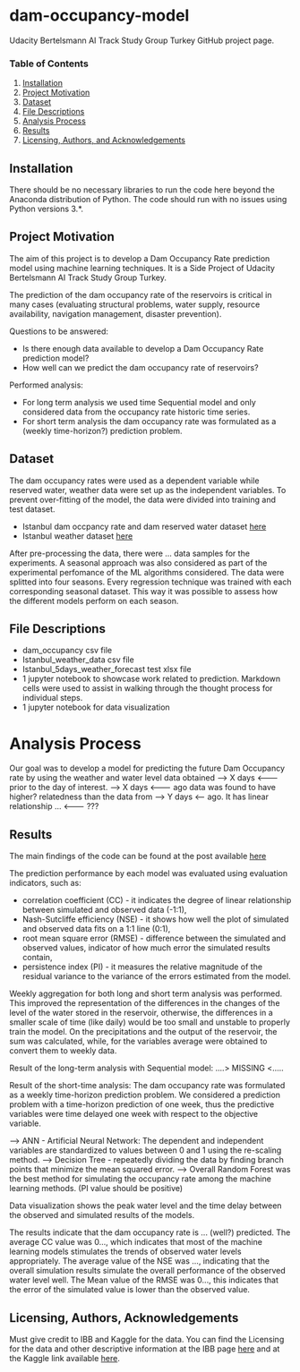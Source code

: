 # dam-occupancy-model
Udacity Bertelsmann AI Track Study Group Turkey GitHub project page.

### Table of Contents

1. [Installation](#installation)
2. [Project Motivation](#motivation)
3. [Dataset](#dataset)
4. [File Descriptions](#files)
5. [Analysis Process](#process)
6. [Results](#results)
7. [Licensing, Authors, and Acknowledgements](#licensing)


## Installation <a name="installation"></a>

There should be no necessary libraries to run the code here beyond the Anaconda distribution of Python. The code should run with no issues using Python versions 3.*.


## Project Motivation<a name="motivation"></a>

The aim of this project is to develop a Dam Occupancy Rate prediction model using machine learning techniques. It is a Side Project of Udacity Bertelsmann AI Track Study Group Turkey. 

The prediction of the dam occupancy rate of the reservoirs is critical in many cases (evaluating structural problems, water supply, resource availability, navigation management, disaster prevention). 

Questions to be answered:
- Is there enough data available to develop a Dam Occupancy Rate prediction model?
- How well can we predict the dam occupancy rate of reservoirs?

Performed analysis:
- For long term analysis we used time Sequential model and only considered data from the occupancy rate historic time series. 
- For short term analysis the dam occupancy rate was formulated as a (weekly time-horizon?) prediction problem.


## Dataset<a name="dataset"></a>

The dam occupancy rates were used as a dependent variable while reserved water, weather data were set up as the independent variables. To prevent over-fitting of the model, the data were divided into training and test dataset.
 
- Istanbul dam occpancy rate and dam reserved water dataset [here](https://data.ibb.gov.tr/tr/dataset/istanbul-dam-occupany-rates-data/resource/b68cbdb0-9bf5-474c-91c4-9256c07c4bdf)
- Istanbul weather dataset [here](https://www.kaggle.com/vonline9/weather-istanbul-data-20092019)

After pre-processing the data, there were ... data samples for the experiments. A seasonal approach was also considered as part of the experimental perfomance of the ML algorithms considered. The data were splitted into four seasons. Every regression technique was trained with each corresponding seasonal dataset. This way it was possible to assess how the different models perform on each season.


## File Descriptions <a name="files"></a>

- dam_occupancy csv file
- Istanbul_weather_data csv file
- Istanbul_5days_weather_forecast test xlsx file
- 1 jupyter notebook to showcase work related to prediction. Markdown cells were used to assist in walking through the thought process for individual steps.  
- 1 jupyter notebook for data visualization


# Analysis Process <a name="process"></a>

Our goal was to develop a model for predicting the future Dam Occupancy rate by using the weather and water level data obtained --> X days <--- prior to the day of interest. --> X days <--- ago data was found to have higher? relatedness than the data from --> Y days <-- ago. It has linear relationship ... <--- ???


## Results<a name="results"></a>

The main findings of the code can be found at the post available [here]()

The prediction performance by each model was evaluated using evaluation indicators, such as:
- correlation coefficient (CC) - it indicates the degree of linear relationship between simulated and observed data (-1:1),
- Nash-Sutcliffe efficiency (NSE) - it shows how well the plot of simulated and observed data fits on a 1:1 line (0:1),
- root mean square error (RMSE) - difference between the simulated and observed values, indicator of how much error the simulated results contain,
- persistence index (PI) - it measures the relative magnitude of the residual variance to the variance of the errors estimated from the model.

Weekly aggregation for both long and short term analysis was performed. This improved the representation of the differences in the changes of the level of the water stored in the reservoir, otherwise, the differences in a smaller scale of time (like daily) would be too small and unstable to properly train the model. On the precipitations and the output of the reservoir, the sum was calculated, while, for the variables average were obtained to convert them to weekly data.


Result of the long-term analysis with Sequential model:
....> MISSING <.....

Result of the short-time analysis:
The dam occupancy rate was formulated as a weekly time-horizon prediction problem. We considered a prediction problem with a time-horizon prediction of one week, thus the predictive variables were time delayed one week with respect to the objective variable.


--> ANN - Artificial Neural Network: The dependent and independent variables are standardized to values between 0 and 1 using the re-scaling method. 
--> Decision Tree - repeatedly dividing the data by finding branch points that minimize the mean squared error.
--> Overall Random Forest was the best method for simulating the occupancy rate among the machine learning methods. (PI value should be positive)

Data visualization shows the peak water level and the time delay between the observed and simulated results of the models.

The results indicate that the dam occupancy rate is ... (well?) predicted. The average CC value was 0..., which indicates that most of the machine learning models stimulates the trends of observed water levels appropriately. The average value of the NSE was ..., indicating that the overall simulation results simulate the overall performance of the observed water level well. The Mean value of the RMSE was 0..., this indicates that the error of the simulated value is lower than the observed value.


## Licensing, Authors, Acknowledgements<a name="licensing"></a>

Must give credit to IBB and Kaggle for the data. You can find the Licensing for the data and other descriptive information at the IBB page [here](https://data.ibb.gov.tr/en/license) and at the Kaggle link available [here](https://www.kaggle.com/vonline9/weather-istanbul-data-20092019).
 

